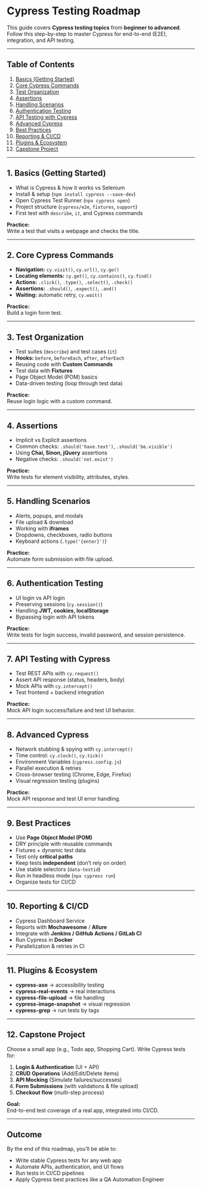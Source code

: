 # Cypress Testing Roadmap    

This guide covers **Cypress testing topics** from **beginner to advanced**.  
Follow this step-by-step to master Cypress for end-to-end (E2E), integration, and API testing.

---

## Table of Contents
1. [Basics (Getting Started)](#1-basics-getting-started)
2. [Core Cypress Commands](#2-core-cypress-commands)
3. [Test Organization](#3-test-organization)
4. [Assertions](#4-assertions)
5. [Handling Scenarios](#5-handling-scenarios)
6. [Authentication Testing](#6-authentication-testing)
7. [API Testing with Cypress](#7-api-testing-with-cypress)
8. [Advanced Cypress](#8-advanced-cypress)
9. [Best Practices](#9-best-practices)
10. [Reporting & CI/CD](#10-reporting--cicd)
11. [Plugins & Ecosystem](#11-plugins--ecosystem)
12. [Capstone Project](#12-capstone-project)

---

## 1. Basics (Getting Started)
- What is Cypress & how it works vs Selenium
- Install & setup (`npm install cypress --save-dev`)
- Open Cypress Test Runner (`npx cypress open`)
- Project structure (`cypress/e2e`, `fixtures`, `support`)
- First test with `describe`, `it`, and Cypress commands

**Practice:**  
Write a test that visits a webpage and checks the title.

---

## 2. Core Cypress Commands
- **Navigation:** `cy.visit()`, `cy.url()`, `cy.go()`
- **Locating elements:** `cy.get()`, `cy.contains()`, `cy.find()`
- **Actions:** `.click()`, `.type()`, `.select()`, `.check()`
- **Assertions:** `.should()`, `.expect()`, `.and()`
- **Waiting:** automatic retry, `cy.wait()`

**Practice:**  
Build a login form test.

---

## 3. Test Organization
- Test suites (`describe`) and test cases (`it`)
- **Hooks:** `before`, `beforeEach`, `after`, `afterEach`
- Reusing code with **Custom Commands**
- Test data with **Fixtures**
- Page Object Model (POM) basics
- Data-driven testing (loop through test data)

**Practice:**  
Reuse login logic with a custom command.

---

## 4. Assertions
- Implicit vs Explicit assertions
- Common checks: `.should('have.text')`, `.should('be.visible')`
- Using **Chai, Sinon, jQuery** assertions
- Negative checks: `.should('not.exist')`

**Practice:**  
Write tests for element visibility, attributes, styles.

---

## 5. Handling Scenarios
- Alerts, popups, and modals
- File upload & download
- Working with **iframes**
- Dropdowns, checkboxes, radio buttons
- Keyboard actions (`.type('{enter}')`)

**Practice:**  
Automate form submission with file upload.

---

## 6. Authentication Testing
- UI login vs API login
- Preserving sessions (`cy.session()`)
- Handling **JWT, cookies, localStorage**
- Bypassing login with API tokens

**Practice:**  
Write tests for login success, invalid password, and session persistence.

---

## 7. API Testing with Cypress
- Test REST APIs with `cy.request()`
- Assert API response (status, headers, body)
- Mock APIs with `cy.intercept()`
- Test frontend + backend integration

**Practice:**  
Mock API login success/failure and test UI behavior.

---

## 8. Advanced Cypress
- Network stubbing & spying with `cy.intercept()`
- Time control: `cy.clock()`, `cy.tick()`
- Environment Variables (`cypress.config.js`)
- Parallel execution & retries
- Cross-browser testing (Chrome, Edge, Firefox)
- Visual regression testing (plugins)

**Practice:**  
Mock API response and test UI error handling.

---

## 9. Best Practices
- Use **Page Object Model (POM)**
- DRY principle with reusable commands
- Fixtures + dynamic test data
- Test only **critical paths**
- Keep tests **independent** (don’t rely on order)
- Use stable selectors (`data-testid`)
- Run in headless mode (`npx cypress run`)
- Organize tests for CI/CD

---

## 10. Reporting & CI/CD
- Cypress Dashboard Service
- Reports with **Mochawesome** / **Allure**
- Integrate with **Jenkins / GitHub Actions / GitLab CI**
- Run Cypress in **Docker**
- Parallelization & retries in CI

---

## 11. Plugins & Ecosystem
- **cypress-axe** → accessibility testing
- **cypress-real-events** → real interactions
- **cypress-file-upload** → file handling
- **cypress-image-snapshot** → visual regression
- **cypress-grep** → run tests by tags

---

## 12. Capstone Project
Choose a small app (e.g., Todo app, Shopping Cart). Write Cypress tests for:
1. **Login & Authentication** (UI + API)
2. **CRUD Operations** (Add/Edit/Delete items)
3. **API Mocking** (Simulate failures/successes)
4. **Form Submissions** (with validations & file upload)
5. **Checkout flow** (multi-step process)


**Goal:**  
End-to-end test coverage of a real app, integrated into CI/CD.

---

## Outcome
By the end of this roadmap, you’ll be able to:
- Write stable Cypress tests for any web app  
- Automate APIs, authentication, and UI flows  
- Run tests in CI/CD pipelines  
- Apply Cypress best practices like a QA Automation Engineer  
